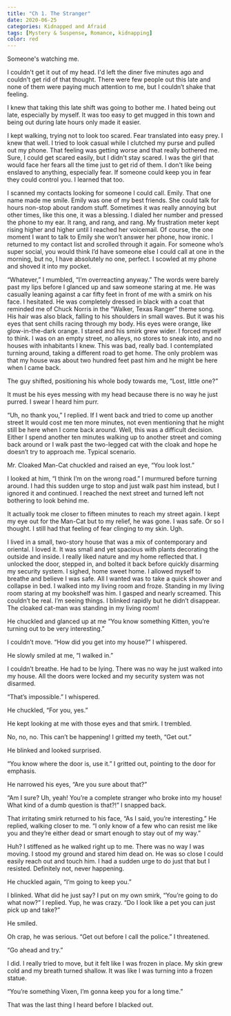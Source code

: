 ```yaml
---
title: "Ch 1. The Stranger"
date: 2020-06-25
categories: Kidnapped and Afraid
tags: [Mystery & Suspense, Romance, kidnapping]
color: red
---
```


Someone's watching me.

I couldn't get it out of my head. I'd left the diner five minutes ago and couldn't get rid of that thought. There were few people out this late and none of them were paying much attention to me, but I couldn’t shake that feeling.

I knew that taking this late shift was going to bother me. I hated being out late, especially by myself. It was too easy to get mugged in this town and being out during late hours only made it easier.

I kept walking, trying not to look too scared. Fear translated into easy prey. I knew that well. I tried to look casual while I clutched my purse and pulled out my phone. That feeling was getting worse and that really bothered me. Sure, I could get scared easily, but I didn't stay scared. I was the girl that would face her fears all the time just to get rid of them. I don't like being enslaved to anything, especially fear. If someone could keep you in fear they could control you. I learned that too.

I scanned my contacts looking for someone I could call. Emily. That one name made me smile. Emily was one of my best friends. She could talk for hours non-stop about random stuff. Sometimes it was really annoying but other times, like this one, it was a blessing. I dialed her number and pressed the phone to my ear. It rang, and rang, and rang. My frustration meter kept rising higher and higher until I reached her voicemail. Of course, the one moment I want to talk to Emily she won’t answer her phone, how ironic. I returned to my contact list and scrolled through it again. For someone who’s super social, you would think I’d have someone else I could call at one in the morning, but no, I have absolutely no one, perfect. I scowled at my phone and shoved it into my pocket.

“Whatever,” I mumbled, “I’m overreacting anyway.” The words were barely past my lips before I glanced up and saw someone staring at me. He was casually leaning against a car fifty feet in front of me with a smirk on his face. I hesitated. He was completely dressed in black with a coat that reminded me of Chuck Norris in the “Walker, Texas Ranger” theme song. His hair was also black, falling to his shoulders in small waves. But it was his eyes that sent chills racing through my body. His eyes were orange, like glow-in-the-dark orange. I stared and his smirk grew wider. I forced myself to think. I was on an empty street, no alleys, no stores to sneak into, and no houses with inhabitants I knew. This was bad, really bad. I contemplated turning around, taking a different road to get home. The only problem was that my house was about two hundred feet past him and he might be here when I came back.

The guy shifted, positioning his whole body towards me, “Lost, little one?”

It must be his eyes messing with my head because there is no way he just purred. I swear I heard him purr.

“Uh, no thank you,” I replied. If I went back and tried to come up another street It would cost me ten more minutes, not even mentioning that he might still be here when I come back around. Well, this was a difficult decision. Either I spend another ten minutes walking up to another street and coming back around or I walk past the two-legged cat with the cloak and hope he doesn’t try to approach me. Typical scenario.

Mr. Cloaked Man-Cat chuckled and raised an eye, “You look lost.”

I looked at him, “I think I’m on the wrong road.” I murmured before turning around. I had this sudden urge to stop and just walk past him instead, but I ignored it and continued. I reached the next street and turned left not bothering to look behind me.

It actually took me closer to fifteen minutes to reach my street again. I kept my eye out for the Man-Cat but to my relief, he was gone. I was safe. Or so I thought. I still had that feeling of fear clinging to my skin. Ugh.

I lived in a small, two-story house that was a mix of contemporary and oriental. I loved it. It was small and yet spacious with plants decorating the outside and inside. I really liked nature and my home reflected that. I unlocked the door, stepped in, and bolted it back before quickly disarming my security system. I sighed, home sweet home. I allowed myself to breathe and believe I was safe. All I wanted was to take a quick shower and collapse in bed. I walked into my living room and froze. Standing in my living room staring at my bookshelf was him. I gasped and nearly screamed. This couldn’t be real. I’m seeing things. I blinked rapidly but he didn’t disappear. The cloaked cat-man was standing in my living room!

He chuckled and glanced up at me “You know something Kitten, you’re turning out to be very interesting.”

I couldn’t move. “How did you get into my house?” I whispered.

He slowly smiled at me, “I walked in.”

I couldn’t breathe. He had to be lying. There was no way he just walked into my house. All the doors were locked and my security system was not disarmed.

“That’s impossible.” I whispered.

He chuckled, “For you, yes.”

He kept looking at me with those eyes and that smirk. I trembled.

No, no, no. This can’t be happening! I gritted my teeth, “Get out.”

He blinked and looked surprised.

“You know where the door is, use it.” I gritted out, pointing to the door for emphasis.

He narrowed his eyes, “Are you sure about that?”

“Am I sure? Uh, yeah! You’re a complete stranger who broke into my house! What kind of a dumb question is that?!” I snapped back.

That irritating smirk returned to his face, “As I said, you’re interesting.” He replied, walking closer to me. “I only know of a few who can resist me like you and they’re either dead or smart enough to stay out of my way.”

Huh? I stiffened as he walked right up to me. There was no way I was moving. I stood my ground and stared him dead on. He was so close I could easily reach out and touch him. I had a sudden urge to do just that but I resisted. Definitely not, never happening.

He chuckled again, “I’m going to keep you.”

I blinked. What did he just say? I put on my own smirk, “You’re going to do what now?” I replied. Yup, he was crazy. “Do I look like a pet you can just pick up and take?”

He smiled.

Oh crap, he was serious. “Get out before I call the police.” I threatened.

“Go ahead and try.”

I did. I really tried to move, but it felt like I was frozen in place. My skin grew cold and my breath turned shallow. It was like I was turning into a frozen statue.

“You’re something Vixen, I’m gonna keep you for a long time.”

That was the last thing I heard before I blacked out.
